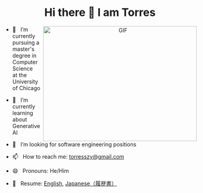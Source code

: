 <h1 align="center">Hi there 👋 I am Torres</a></h1>

<a target="_blank" align="center">
  <img align="right" top="500" height="300" width="400" alt="GIF" src="https://media.giphy.com/media/SWoSkN6DxTszqIKEqv/giphy.gif">
</a>

- 🔭 &nbsp; I’m currently pursuing a master's degree in Computer Science
  <br />at the University of Chicago</a>
  
- 🌱 &nbsp; I’m currently learning about Generative AI

- 💬 &nbsp; I’m looking for software engineering positions
  
- 📫 &nbsp; How to reach me: torresszy@gmail.com
  
- 😄 &nbsp; Pronouns: He/Him

- 📄 &nbsp; Resume: <a href="https://github.com/torresszy/torresszy/blob/main/Torres%20Shi%20Technical%20Resume.pdf" target="blank">English</a>,
<a href="https://github.com/torresszy/torresszy/blob/main/Resume_Japanese.pdf" target="blank">Japanese（履歴書）</a>

